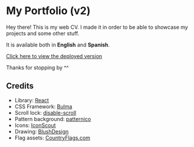 # My Portfolio (v2)

Hey there! This is my web CV. I made it in order to be able to showcase my projects and some other stuff.

It is available both in **English** and **Spanish**.

[Click here to view the deployed version](https://jesus-portfolio.netlify.app/)

Thanks for stopping by ^^

## Credits

- Library: [React](https://reactjs.org/)
- CSS Framework: [Bulma](https://bulma.io/)
- Scroll lock: [disable-scroll](https://www.npmjs.com/package/disable-scroll)
- Pattern background: [patternico](https://patternico.com/)
- Icons: [IconScout](https://iconscout.com/)
- Drawing: [BlushDesign](https://blush.design/)
- Flag assets: [CountryFlags.com](CountryFlags.com)
